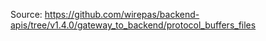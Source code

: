 Source:
https://github.com/wirepas/backend-apis/tree/v1.4.0/gateway_to_backend/protocol_buffers_files
